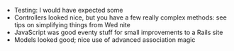 * Testing: I would have expected some
* Controllers looked nice, but you have a few really complex methods: see tips
  on simplifying things from Wed nite
* JavaScript was good eventy stuff for small improvements to a Rails site
* Models looked good; nice use of advanced association magic

